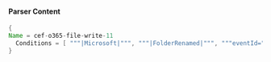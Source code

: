 #### Parser Content
```Java
{
Name = cef-o365-file-write-11
  Conditions = [ """|Microsoft|""", """|FolderRenamed|""", """eventId=""" ]
}
```